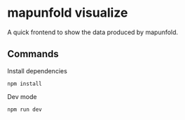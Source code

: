 # mapunfold visualize

A quick frontend to show the data produced by mapunfold.

## Commands

Install dependencies

    npm install

Dev mode

    npm run dev